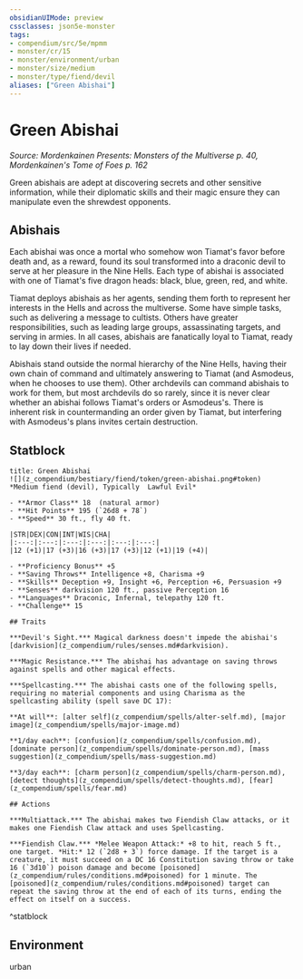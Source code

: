 ```yaml
---
obsidianUIMode: preview
cssclasses: json5e-monster
tags:
- compendium/src/5e/mpmm
- monster/cr/15
- monster/environment/urban
- monster/size/medium
- monster/type/fiend/devil
aliases: ["Green Abishai"]
---
```

# Green Abishai
*Source: Mordenkainen Presents: Monsters of the Multiverse p. 40, Mordenkainen's Tome of Foes p. 162*  

Green abishais are adept at discovering secrets and other sensitive information, while their diplomatic skills and their magic ensure they can manipulate even the shrewdest opponents.

## Abishais

Each abishai was once a mortal who somehow won Tiamat's favor before death and, as a reward, found its soul transformed into a draconic devil to serve at her pleasure in the Nine Hells. Each type of abishai is associated with one of Tiamat's five dragon heads: black, blue, green, red, and white.

Tiamat deploys abishais as her agents, sending them forth to represent her interests in the Hells and across the multiverse. Some have simple tasks, such as delivering a message to cultists. Others have greater responsibilities, such as leading large groups, assassinating targets, and serving in armies. In all cases, abishais are fanatically loyal to Tiamat, ready to lay down their lives if needed.

Abishais stand outside the normal hierarchy of the Nine Hells, having their own chain of command and ultimately answering to Tiamat (and Asmodeus, when he chooses to use them). Other archdevils can command abishais to work for them, but most archdevils do so rarely, since it is never clear whether an abishai follows Tiamat's orders or Asmodeus's. There is inherent risk in countermanding an order given by Tiamat, but interfering with Asmodeus's plans invites certain destruction.

## Statblock

```ad-statblock
title: Green Abishai
![](z_compendium/bestiary/fiend/token/green-abishai.png#token)
*Medium fiend (devil), Typically  Lawful Evil*

- **Armor Class** 18  (natural armor)
- **Hit Points** 195 (`26d8 + 78`)
- **Speed** 30 ft., fly 40 ft.

|STR|DEX|CON|INT|WIS|CHA|
|:---:|:---:|:---:|:---:|:---:|:---:|
|12 (+1)|17 (+3)|16 (+3)|17 (+3)|12 (+1)|19 (+4)|

- **Proficiency Bonus** +5
- **Saving Throws** Intelligence +8, Charisma +9
- **Skills** Deception +9, Insight +6, Perception +6, Persuasion +9
- **Senses** darkvision 120 ft., passive Perception 16
- **Languages** Draconic, Infernal, telepathy 120 ft.
- **Challenge** 15

## Traits

***Devil's Sight.*** Magical darkness doesn't impede the abishai's [darkvision](z_compendium/rules/senses.md#darkvision).

***Magic Resistance.*** The abishai has advantage on saving throws against spells and other magical effects.

***Spellcasting.*** The abishai casts one of the following spells, requiring no material components and using Charisma as the spellcasting ability (spell save DC 17):

**At will**: [alter self](z_compendium/spells/alter-self.md), [major image](z_compendium/spells/major-image.md)

**1/day each**: [confusion](z_compendium/spells/confusion.md), [dominate person](z_compendium/spells/dominate-person.md), [mass suggestion](z_compendium/spells/mass-suggestion.md)

**3/day each**: [charm person](z_compendium/spells/charm-person.md), [detect thoughts](z_compendium/spells/detect-thoughts.md), [fear](z_compendium/spells/fear.md)

## Actions

***Multiattack.*** The abishai makes two Fiendish Claw attacks, or it makes one Fiendish Claw attack and uses Spellcasting.

***Fiendish Claw.*** *Melee Weapon Attack:* +8 to hit, reach 5 ft., one target. *Hit:* 12 (`2d8 + 3`) force damage. If the target is a creature, it must succeed on a DC 16 Constitution saving throw or take 16 (`3d10`) poison damage and become [poisoned](z_compendium/rules/conditions.md#poisoned) for 1 minute. The [poisoned](z_compendium/rules/conditions.md#poisoned) target can repeat the saving throw at the end of each of its turns, ending the effect on itself on a success.
```
^statblock

## Environment

urban
